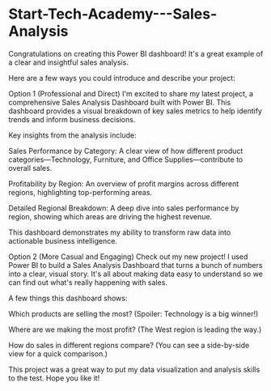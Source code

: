 # Start-Tech-Academy---Sales-Analysis
Congratulations on creating this Power BI dashboard! It's a great example of a clear and insightful sales analysis.

Here are a few ways you could introduce and describe your project:

Option 1 (Professional and Direct)
I'm excited to share my latest project, a comprehensive Sales Analysis Dashboard built with Power BI. This dashboard provides a visual breakdown of key sales metrics to help identify trends and inform business decisions.

Key insights from the analysis include:

Sales Performance by Category: A clear view of how different product categories—Technology, Furniture, and Office Supplies—contribute to overall sales.

Profitability by Region: An overview of profit margins across different regions, highlighting top-performing areas.

Detailed Regional Breakdown: A deep dive into sales performance by region, showing which areas are driving the highest revenue.

This dashboard demonstrates my ability to transform raw data into actionable business intelligence.

Option 2 (More Casual and Engaging)
Check out my new project! I used Power BI to build a Sales Analysis Dashboard that turns a bunch of numbers into a clear, visual story. It's all about making data easy to understand so we can find out what's really happening with sales.

A few things this dashboard shows:

Which products are selling the most? (Spoiler: Technology is a big winner!)

Where are we making the most profit? (The West region is leading the way.)

How do sales in different regions compare? (You can see a side-by-side view for a quick comparison.)

This project was a great way to put my data visualization and analysis skills to the test. Hope you like it!
